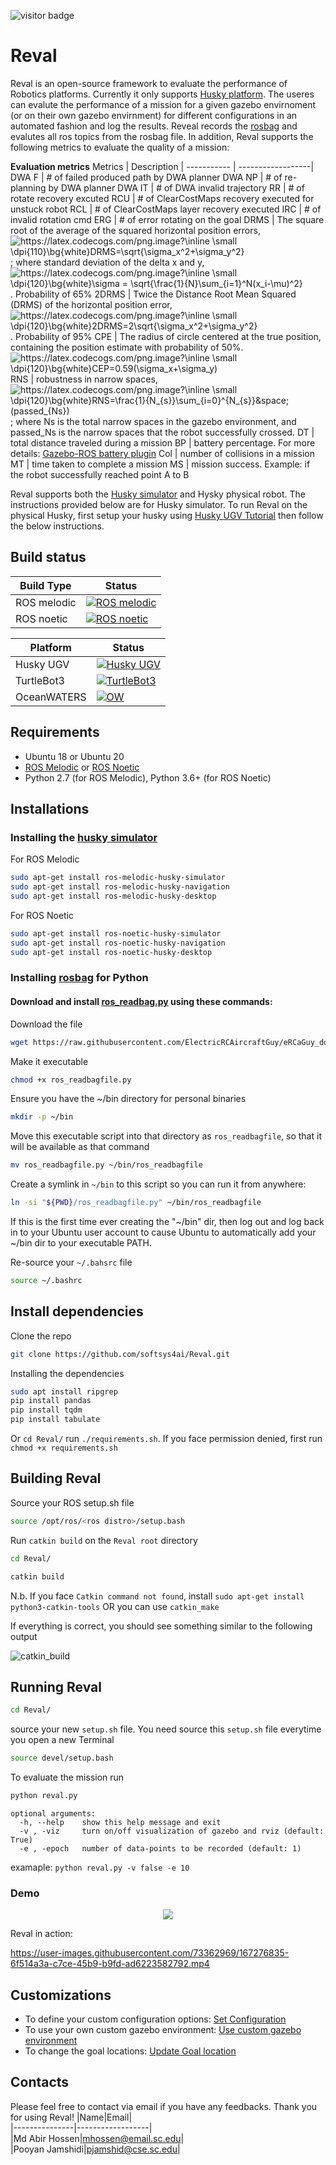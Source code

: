 ![visitor badge](https://visitor-badge.glitch.me/badge?page_id=abirhossen786.486687358-badge)

# Reval
Reval is an open-source framework to evaluate the performance of Robotics platforms. Currently it only supports [Husky platform](https://clearpathrobotics.com/husky-unmanned-ground-vehicle-robot/). The useres can evalute the performance of a mission for a given gazebo envirnoment (or on their own gazebo envirnment) for different configurations in an automated fashion and log the results. Reveal records the [rosbag](http://wiki.ros.org/rosbag) and evalutes all ros topics from the rosbag file. In addition, Reval supports the following metrics to evaluate the quality of a mission:

**Evaluation metrics**
Metrics         |    Description    |
-----------     | ------------------|
DWA F           | # of failed produced path by DWA planner
DWA NP          | # of re-planning by DWA planner
DWA IT          | # of DWA invalid trajectory
RR              | # of rotate recovery excuted
RCU             | # of ClearCostMaps recovery executed for unstuck robot 
RCL             | # of ClearCostMaps layer recovery executed
IRC             | # of invalid rotation cmd
ERG             | # of error rotating on the goal
DRMS            | The square root of the average of the squared horizontal position errors, <img src="https://latex.codecogs.com/png.image?\inline&space;\small&space;\dpi{110}\bg{white}DRMS=\sqrt{\sigma_x^2&plus;\sigma_y^2}" title="https://latex.codecogs.com/png.image?\inline \small \dpi{110}\bg{white}DRMS=\sqrt{\sigma_x^2&plus;\sigma_y^2}" /> ;   where standard deviation of the delta x and y,  <img src="https://latex.codecogs.com/png.image?\inline&space;\small&space;\dpi{120}\bg{white}\sigma&space;=&space;\sqrt{\frac{1}{N}\sum_{i=1}^N(x_i-\mu)^2}" title="https://latex.codecogs.com/png.image?\inline \small \dpi{120}\bg{white}\sigma = \sqrt{\frac{1}{N}\sum_{i=1}^N(x_i-\mu)^2}" />. Probability of 65%
2DRMS           | Twice the Distance Root Mean Squared (DRMS) of the horizontal position error, <img src="https://latex.codecogs.com/png.image?\inline&space;\small&space;\dpi{120}\bg{white}2DRMS=2\sqrt{\sigma_x^2&plus;\sigma_y^2}" title="https://latex.codecogs.com/png.image?\inline \small \dpi{120}\bg{white}2DRMS=2\sqrt{\sigma_x^2&plus;\sigma_y^2}" />. Probability of 95%
CPE             | The radius of circle centered at the true position, containing the position estimate with probability of 50%. <img src="https://latex.codecogs.com/png.image?\inline&space;\small&space;\dpi{120}\bg{white}CEP=0.59(\sigma_x&plus;\sigma_y)" title="https://latex.codecogs.com/png.image?\inline \small \dpi{120}\bg{white}CEP=0.59(\sigma_x+\sigma_y)" />
RNS             | robustness in narrow spaces, <img src="https://latex.codecogs.com/png.image?\inline&space;\small&space;\dpi{120}\bg{white}RNS=\frac{1}{N_{s}}\sum_{i=0}^{N_{s}}&space;(passed_{Ns})" title="https://latex.codecogs.com/png.image?\inline \small \dpi{120}\bg{white}RNS=\frac{1}{N_{s}}\sum_{i=0}^{N_{s}}&space;(passed_{Ns})" /> ; where Ns is the total narrow spaces in the gazebo environment, and passed_Ns is the narrow spaces that the robot successfully crossed.
DT             | total distance traveled during a mission
BP             | battery percentage. For more details: [Gazebo-ROS battery plugin](src/husky_ws/src/gazebo_ros_battery/#gazebo-ros-battery-plugin)
Col            | number of collisions in a mission
MT             | time taken to complete a mission
MS             | mission success. Example: if the robot successfully reached point A to B


Reval supports both the [Husky simulator](https://www.clearpathrobotics.com/assets/guides/melodic/husky/SimulatingHusky.html) and Hysky physical robot. The instructions provided below are for Husky simulator. To run Reval on the physical Husky, first setup your husky using [Husky UGV Tutorial](https://www.clearpathrobotics.com/assets/guides/melodic/husky/BackUpHusky.html) then follow the below instructions.

## Build status
Build Type      |    Status     |
-----------     | --------------|
ROS melodic     | [![ROS melodic](https://img.shields.io/badge/ROS_meoldic-failing-FF0000)](http://wiki.ros.org/melodic/Installation/Ubuntu)
ROS noetic      | [![ROS noetic](https://img.shields.io/badge/ROS_noetic-passing-success)](http://wiki.ros.org/noetic/Installation/Ubuntu)

Platform        |    Status     |
-----------     | --------------|
Husky UGV     | [![Husky UGV](https://img.shields.io/badge/Husky_UGV-passing-success)](https://www.clearpathrobotics.com/assets/guides/noetic/husky/SimulatingHusky.html)
TurtleBot3      | [![TurtleBot3](https://img.shields.io/badge/TurtleBot3-coming_soon-ff69b4)](https://emanual.robotis.com/docs/en/platform/turtlebot3/quick-start/)
OceanWATERS     | [![OW](https://img.shields.io/badge/OceanWATERS-coming_soon-ff69b4)](https://github.com/nasa/ow_simulator)



## Requirements
* Ubuntu 18 or Ubuntu 20
* [ROS Melodic](http://wiki.ros.org/melodic/Installation/Ubuntu) or [ROS Noetic](http://wiki.ros.org/noetic/Installation/Ubuntu) 
* Python 2.7 (for ROS Melodic), Python 3.6+ (for ROS Noetic)

## Installations
### Installing the [husky simulator](https://www.clearpathrobotics.com/assets/guides/melodic/husky/SimulatingHusky.html)
For ROS Melodic
```sh
sudo apt-get install ros-melodic-husky-simulator
sudo apt-get install ros-melodic-husky-navigation
sudo apt-get install ros-melodic-husky-desktop
```

For ROS Noetic
```sh
sudo apt-get install ros-noetic-husky-simulator
sudo apt-get install ros-noetic-husky-navigation
sudo apt-get install ros-noetic-husky-desktop
```

### Installing [rosbag](http://wiki.ros.org/rosbag) for Python
#### Download and install [ros_readbag.py](http://wiki.ros.org/ROS/Tutorials/reading%20msgs%20from%20a%20bag%20file) using these commands:
Download the file
```sh
wget https://raw.githubusercontent.com/ElectricRCAircraftGuy/eRCaGuy_dotfiles/master/useful_scripts/ros_readbagfile.py
```
Make it executable
```sh
chmod +x ros_readbagfile.py
```
Ensure you have the ~/bin directory for personal binaries
```sh
mkdir -p ~/bin
```
Move this executable script into that directory as `ros_readbagfile`, so that it will be available as that command
```sh
mv ros_readbagfile.py ~/bin/ros_readbagfile
```
Create a symlink in `~/bin` to this script so you can run it from anywhere:
```sh
ln -si "${PWD}/ros_readbagfile.py" ~/bin/ros_readbagfile
```
If this is the first time ever creating the "~/bin" dir, then log out and log back in to your Ubuntu user account to cause Ubuntu to automatically add your ~/bin dir to your executable PATH.

Re-source your `~/.bahsrc` file
```sh
source ~/.bashrc
```
## Install dependencies
Clone the repo
```sh
git clone https://github.com/softsys4ai/Reval.git
```
Installing the dependencies
```sh
sudo apt install ripgrep
pip install pandas
pip install tqdm
pip install tabulate 
```
Or `cd Reval/` run `./requirements.sh`. If you face permission denied, first run `chmod +x requirements.sh` 

## Building Reval
Source your ROS setup.sh file
```sh
source /opt/ros/<ros distro>/setup.bash
```

Run `catkin build` on the `Reval root` directory
```sh
cd Reval/
```
```sh
catkin build
```
N.b. If you face `Catkin command not found`, install `sudo apt-get install python3-catkin-tools` OR you can use `catkin_make`

If everything is correct, you should see something similar to the following output

![catkin_build](https://user-images.githubusercontent.com/73362969/165857662-dd52c4d0-8a00-45f3-bdfc-1ceb9c9bde62.jpg)


## Running Reval
```sh
cd Reval/
```
source your new `setup.sh` file. You need source this `setup.sh` file everytime you open a new Terminal
```sh
source devel/setup.bash
```
To evaluate the mission run
```sh
python reval.py
```

```
optional arguments:
  -h, --help    show this help message and exit
  -v , -viz     turn on/off visualization of gazebo and rviz (default: True)
  -e , -epoch   number of data-points to be recorded (default: 1)
```
examaple: `python reval.py -v false -e 10` 

### Demo

<p align="center">
  <img src= "https://user-images.githubusercontent.com/73362969/167279446-c1727093-1c2f-4f3f-92a2-40ecee5de599.png"
</p>

Reval in action:
  
https://user-images.githubusercontent.com/73362969/167276835-6f514a3a-c7ce-45b9-b9fd-ad6223582792.mp4

## Customizations
- To define your custom configuration options: [Set Configuration](/src/benchmark/README.md#cahnging-configuration-options)
- To use your own custom gazebo environment: [Use custom gazebo environment](/src/benchmark/README.md#custom-gazebo-environment)
- To change the goal locations: [Update Goal location](/src/benchmark/README.md#define-mission-specifications)


## Contacts
Please feel free to contact via email if you have any feedbacks. Thank you for using Reval!
|Name|Email|     
|---------------|------------------|      
|Md Abir Hossen|mhossen@email.sc.edu|          
|Pooyan Jamshidi|pjamshid@cse.sc.edu|  

